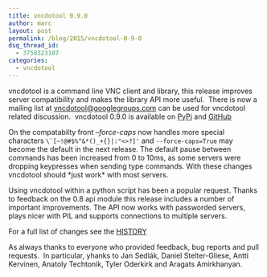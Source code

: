 ```yaml
---
title: vncdotool 0.9.0
author: marc
layout: post
permalink: /blog/2015/vncdotool-0-9-0
dsq_thread_id:
  - 3758323107
categories:
  - vncdotool
---
```

vncdotool is a command line VNC client and library, this release improves server compatibility and makes the library API more useful.  There is now a mailing list at [vncdotool@googlegroups.com](mailto:vncdotool@googlegroups.com) can be used for vncdotool related discussion.  vncdotool 0.9.0 is available on [PyPi](https://pypi.python.org/pypi/vncdotool/0.9.0) and [GitHub](https://github.com/sibson/vncdotool/releases/tag/v0.9.0)

On the compatabilty front *&#8211;force-caps* now handles more special characters ```\`[~!@#$%^&*()_+{}|:"<>?]'``` and ```--force-caps=True``` may become the default in the next release. The default pause between commands has been increased from 0 to 10ms, as some servers were dropping keypresses when sending type commands. With these changes vncdotool should \*just work\* with most servers.

Using vncdotool within a python script has been a popular request. Thanks to feedback on the 0.8 api module this release includes a number of important improvements. The API now works with passworded servers, plays nicer with PIL and supports connections to multiple servers.

For a full list of changes see the [HISTORY](https://github.com/sibson/vncdotool/blob/master/HISTORY.txt)

As always thanks to everyone who provided feedback, bug reports and pull requests.  In particular, yhanks to Jan Sedlák, Daniel Stelter-Gliese, Antti Kervinen, Anatoly Techtonik, Tyler Oderkirk and Aragats Amirkhanyan.
